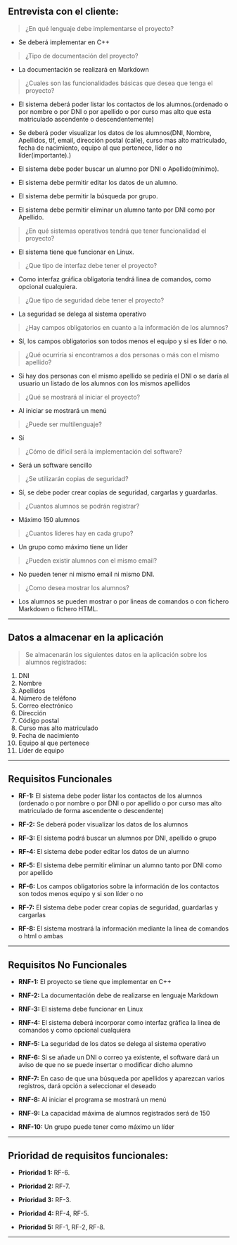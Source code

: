 ## Entrevista con el cliente:

>¿En qué lenguaje debe implementarse el proyecto?

* Se deberá implementar en C++	

>¿Tipo de documentación del proyecto?

* La documentación se realizará en Markdown

>¿Cuales son las funcionalidades básicas que desea que tenga el proyecto?

* El sistema deberá poder listar los contactos de los alumnos.(ordenado o por nombre o por DNI o por apellido o por curso mas alto que esta matriculado ascendente o descendentemente)

* Se deberá poder visualizar los datos de los alumnos(DNI, Nombre, Apellidos, tlf, email, dirección postal (calle), curso mas alto matriculado, fecha de nacimiento, equipo al que pertenece, líder o no líder(importante).) 

* El sistema debe poder buscar un alumno por DNI o Apellido(mínimo).

* El sistema debe permitir editar los datos de un alumno.

* El sistema debe permitir la búsqueda por grupo.

* El sistema debe permitir eliminar un alumno tanto por DNI como por Apellido.

>¿En qué sistemas operativos tendrá que tener funcionalidad el proyecto?

* El sistema tiene que funcionar en Linux.

>¿Que tipo de interfaz debe tener el proyecto?

* Como interfaz gráfica obligatoria tendrá linea de comandos, como opcional cualquiera.

>¿Que tipo de seguridad debe tener el proyecto?

* La seguridad se delega al sistema operativo

>¿Hay campos obligatorios en cuanto a la información de los alumnos?

* Sí, los campos obligatorios son todos menos el equipo y si es líder o no.

>¿Qué ocurriría si encontramos a dos personas o más con el mismo apellido?

* Si hay dos personas con el mismo apellido se pediría el DNI o se daría al usuario un listado de los alumnos con los mismos apellidos

>¿Qué se mostrará al iniciar el proyecto?

* Al iniciar se mostrará un menú

>¿Puede ser multilenguaje?

* Sí

>¿Cómo de difícil será la implementación del software?

* Será un software sencillo

>¿Se utilizarán copias de seguridad?

* Sí, se debe poder crear copias de seguridad, cargarlas y guardarlas.

>¿Cuantos alumnos se podrán registrar?

* Máximo 150 alumnos

>¿Cuantos lideres hay en cada grupo?

* Un grupo como máximo tiene un líder

>¿Pueden existir alumnos con el mismo email?

* No pueden tener ni mismo email ni mismo DNI.

>¿Como desea mostrar los alumnos?

* Los alumnos se pueden mostrar o por lineas de comandos o con fichero Markdown o fichero HTML.

----


## Datos a almacenar en la aplicación
>Se almacenarán los siguientes datos en la aplicación sobre los alumnos registrados:

1. DNI
2. Nombre
3. Apellidos
4. Número de teléfono
5. Correo electrónico
6. Dirección
7. Código postal
8. Curso mas alto matriculado
9. Fecha de nacimiento
10. Equipo al que pertenece
11. Líder de equipo

----
## Requisitos Funcionales

* **RF-1:** El sistema debe poder listar los contactos de los alumnos (ordenado o por nombre o por DNI o por apellido o por curso mas alto matriculado de forma ascendente o descendente)

* **RF-2:** Se deberá poder visualizar los datos de los alumnos

* **RF-3:** El sistema podrá buscar un alumnos por DNI, apellido o grupo

* **RF-4:** El sistema debe poder editar los datos de un alumno

* **RF-5:** El sistema debe permitir eliminar un alumno tanto por DNI como por apellido

* **RF-6:** Los campos obligatorios sobre la información de los contactos son todos menos equipo y si son líder o no

* **RF-7:** El sistema debe poder crear copias de seguridad, guardarlas y cargarlas

* **RF-8:** El sistema mostrará la información mediante la linea de comandos o html o ambas

----

## Requisitos No Funcionales

* **RNF-1:** El proyecto se tiene que implementar en C++

* **RNF-2:** La documentación debe de realizarse en lenguaje Markdown

* **RNF-3:** El sistema debe funcionar en Linux

* **RNF-4:** El sistema deberá incorporar como interfaz gráfica la linea de comandos y como opcional cualquiera

* **RNF-5:** La seguridad de los datos se delega al sistema operativo

* **RNF-6:** Si se añade un DNI o correo ya existente, el software dará un aviso de que no se puede insertar o modificar dicho alumno

* **RNF-7:** En caso de que una búsqueda por apellidos y aparezcan varios registros, dará opción a seleccionar el deseado

* **RNF-8:** Al iniciar el programa se mostrará un menú

* **RNF-9:** La capacidad máxima de alumnos registrados será de 150

* **RNF-10:** Un grupo puede tener como máximo un líder


----

## Prioridad de requisitos funcionales:

* **Prioridad 1:** RF-6.

* **Prioridad 2:** RF-7.

* **Prioridad 3:** RF-3.

* **Prioridad 4:** RF-4, RF-5.

* **Prioridad 5:** RF-1, RF-2, RF-8.

----

